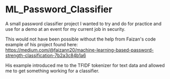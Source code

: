 # ML_Password_Classifier
A small password classifier project I wanted to try and do for practice and use for a demo at an event for my current job in security.

This would not have been possible without the help from Faizan's code example of his project found here: https://medium.com/@faizann20/machine-learning-based-password-strength-classification-7b2a3c84b1a6

His example introduced me to the TFIDF tokenizer for text data and allowed me to get something working for a classifier.
